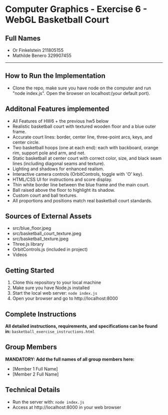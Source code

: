 # Computer Graphics - Exercise 6 - WebGL Basketball Court

## Full Names
- Or Finkelstein 211805155
- Mathilde Benero 329907455

---

## How to Run the Implementation
- Clone the repo, make sure you have node on the computer and run "node index.js". Open the browser on localhost:(your default port).

## Additonal Features implemented
- All Features of HW6 + the previous hw5 below
- Realistic basketball court with textured wooden floor and a blue outer frame.
- Accurate court lines: border, center line, three-point arcs, keys, and center circle.
- Two basketball hoops (one at each end): each with backboard, orange rim, support pole and arm, and net.
- Static basketball at center court with correct color, size, and black seam lines (including diagonal seams and texture).
- Lighting and shadows for enhanced realism.
- Interactive camera controls (OrbitControls, toggle with 'O' key).
- HTML/CSS UI for instructions and score display.
- Thin white border line between the blue frame and the main court.
- Ball raised above the floor to highlight its shadow.
- Custom court and ball textures.
- All proportions and positions match real basketball court standards.

## Sources of External Assets
- src/blue_floor.jpeg 
- src/basketball_court_texture.jpeg 
- src/basketball_texture.jpeg
- Three.js library
- OrbitControls.js (included in project)
- Videos


## Getting Started
1. Clone this repository to your local machine
2. Make sure you have Node.js installed
3. Start the local web server: `node index.js`
4. Open your browser and go to http://localhost:8000

## Complete Instructions
**All detailed instructions, requirements, and specifications can be found in:**
`basketball_exercise_instructions.html`

## Group Members
**MANDATORY: Add the full names of all group members here:**
- [Member 1 Full Name]
- [Member 2 Full Name]

## Technical Details
- Run the server with: `node index.js`
- Access at http://localhost:8000 in your web browser
